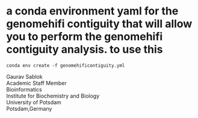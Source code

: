 # a conda environment yaml for the genomehifi contiguity that will allow you to perform the genomehifi contiguity analysis. to use this

```
conda env create -f genomehificontiguity.yml
```

Gaurav Sablok \
Academic Staff Member \
Bioinformatics \
Institute for Biochemistry and Biology \
University of Potsdam \
Potsdam,Germany
